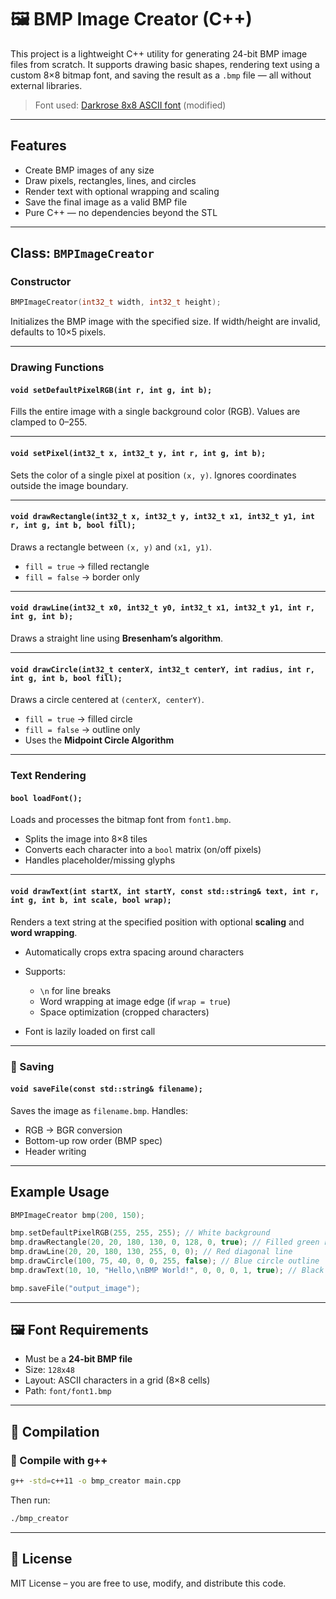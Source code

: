 # 🖼️ BMP Image Creator (C++)

This project is a lightweight C++ utility for generating 24-bit BMP image files from scratch.
It supports drawing basic shapes, rendering text using a custom 8×8 bitmap font, and saving the result as a `.bmp` file — all without external libraries.

> Font used: [Darkrose 8x8 ASCII font](https://opengameart.org/content/8x8-ascii-bitmap-font-with-c-source) (modified)

---

## Features

*  Create BMP images of any size
*  Draw pixels, rectangles, lines, and circles
*  Render text with optional wrapping and scaling
*  Save the final image as a valid BMP file
*  Pure C++ — no dependencies beyond the STL

---

## Class: `BMPImageCreator`

### Constructor

```cpp
BMPImageCreator(int32_t width, int32_t height);
```

Initializes the BMP image with the specified size. If width/height are invalid, defaults to 10×5 pixels.

---

### Drawing Functions

#### `void setDefaultPixelRGB(int r, int g, int b);`

Fills the entire image with a single background color (RGB). Values are clamped to 0–255.

---

#### `void setPixel(int32_t x, int32_t y, int r, int g, int b);`

Sets the color of a single pixel at position `(x, y)`.
Ignores coordinates outside the image boundary.

---

#### `void drawRectangle(int32_t x, int32_t y, int32_t x1, int32_t y1, int r, int g, int b, bool fill);`

Draws a rectangle between `(x, y)` and `(x1, y1)`.

* `fill = true` → filled rectangle
* `fill = false` → border only

---

#### `void drawLine(int32_t x0, int32_t y0, int32_t x1, int32_t y1, int r, int g, int b);`

Draws a straight line using **Bresenham’s algorithm**.

---

#### `void drawCircle(int32_t centerX, int32_t centerY, int radius, int r, int g, int b, bool fill);`

Draws a circle centered at `(centerX, centerY)`.

* `fill = true` → filled circle
* `fill = false` → outline only
* Uses the **Midpoint Circle Algorithm**

---

### Text Rendering

#### `bool loadFont();`

Loads and processes the bitmap font from `font1.bmp`.

* Splits the image into 8×8 tiles
* Converts each character into a `bool` matrix (on/off pixels)
* Handles placeholder/missing glyphs

---

#### `void drawText(int startX, int startY, const std::string& text, int r, int g, int b, int scale, bool wrap);`

Renders a text string at the specified position with optional **scaling** and **word wrapping**.

* Automatically crops extra spacing around characters
* Supports:

  * `\n` for line breaks
  * Word wrapping at image edge (if `wrap = true`)
  * Space optimization (cropped characters)
* Font is lazily loaded on first call

---

### 📀 Saving

#### `void saveFile(const std::string& filename);`

Saves the image as `filename.bmp`.
Handles:

* RGB → BGR conversion
* Bottom-up row order (BMP spec)
* Header writing

---

## Example Usage

```cpp
BMPImageCreator bmp(200, 150);

bmp.setDefaultPixelRGB(255, 255, 255); // White background
bmp.drawRectangle(20, 20, 180, 130, 0, 128, 0, true); // Filled green rectangle
bmp.drawLine(20, 20, 180, 130, 255, 0, 0); // Red diagonal line
bmp.drawCircle(100, 75, 40, 0, 0, 255, false); // Blue circle outline
bmp.drawText(10, 10, "Hello,\nBMP World!", 0, 0, 0, 1, true); // Black wrapped text

bmp.saveFile("output_image");
```

---

## 🖼️ Font Requirements

* Must be a **24-bit BMP file**
* Size: `128x48`
* Layout: ASCII characters in a grid (8×8 cells)
* Path: `font/font1.bmp`

---

## 🛅 Compilation

### 🔧 Compile with g++

```bash
g++ -std=c++11 -o bmp_creator main.cpp
```

Then run:

```bash
./bmp_creator
```

---

## 📃 License

MIT License – you are free to use, modify, and distribute this code.
